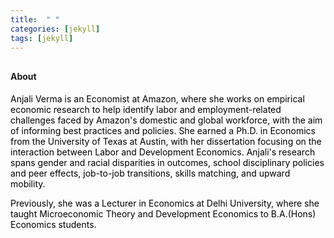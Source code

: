 ```yaml
---
title:  " "
categories: [jekyll]
tags: [jekyll]
---
```


<h4 style="margin-top:30px;" id="working-papers"><strong>About</strong></h4>

<p><font color="#000000">Anjali Verma is an Economist at Amazon, where she works on empirical economic research to help identify labor and employment-related challenges faced by Amazon's domestic and global workforce, with the aim of informing best practices and policies. She earned a Ph.D. in Economics from the University of Texas at Austin, with her dissertation focusing on the interaction between Labor and Development Economics. Anjali's research spans gender and racial disparities in outcomes, school disciplinary policies and peer effects, job-to-job transitions, skills matching, and upward mobility.</font></p>

<p><font color="#000000">Previously, she was a Lecturer in Economics at Delhi University, where she taught Microeconomic Theory and Development Economics to B.A.(Hons) Economics students.</font></p>



